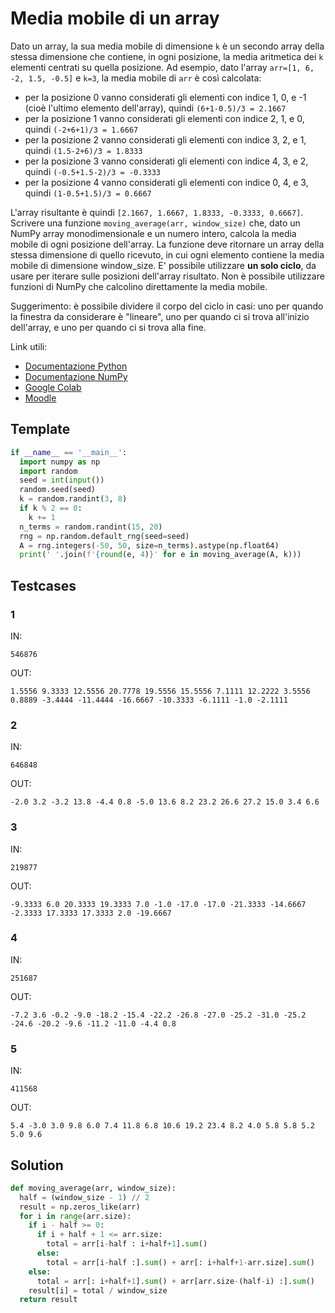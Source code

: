 # Media mobile di un array

Dato un array, la sua media mobile di dimensione `k` è un secondo array della stessa dimensione che contiene, in ogni posizione, la media aritmetica dei `k` elementi centrati su quella posizione. Ad esempio, dato l'array `arr=[1, 6, -2, 1.5, -0.5]` e `k=3`, la media mobile di `arr` è così calcolata:
- per la posizione 0 vanno considerati gli elementi con indice 1, 0, e -1 (cioè l'ultimo elemento dell'array), quindi `(6+1-0.5)/3 = 2.1667`
- per la posizione 1 vanno considerati gli elementi con indice 2, 1, e 0, quindi `(-2+6+1)/3 = 1.6667`
- per la posizione 2 vanno considerati gli elementi con indice 3, 2, e 1, quindi `(1.5-2+6)/3 = 1.8333`
- per la posizione 3 vanno considerati gli elementi con indice 4, 3, e 2, quindi `(-0.5+1.5-2)/3 = -0.3333`
- per la posizione 4 vanno considerati gli elementi con indice 0, 4, e 3, quindi `(1-0.5+1.5)/3 = 0.6667`

L'array risultante è quindi `[2.1667, 1.6667, 1.8333, -0.3333, 0.6667]`. Scrivere una funzione `moving_average(arr, window_size)` che, dato un NumPy array monodimensionale e un numero intero, calcola la media mobile di ogni posizione dell'array. La funzione deve ritornare un array della stessa dimensione di quello ricevuto, in cui ogni elemento contiene la media mobile di dimensione window_size. E' possibile utilizzare **un solo ciclo**, da usare per iterare sulle posizioni dell'array risultato. Non è possibile utilizzare funzioni di NumPy che calcolino direttamente la media mobile.

Suggerimento: è possibile dividere il corpo del ciclo in casi: uno per quando la finestra da considerare è "lineare", uno per quando ci si trova all'inizio dell'array, e uno per quando ci si trova alla fine. 

Link utili:
- [Documentazione Python](https://docs.python.org/3/)
- [Documentazione NumPy](https://numpy.org/doc/)
- [Google Colab](https://colab.google.com)
- [Moodle](https://moodle.unive.it)

## Template

```py
if __name__ == '__main__':
  import numpy as np
  import random
  seed = int(input())
  random.seed(seed)
  k = random.randint(3, 8)
  if k % 2 == 0:
    k += 1
  n_terms = random.randint(15, 20)
  rng = np.random.default_rng(seed=seed)
  A = rng.integers(-50, 50, size=n_terms).astype(np.float64)
  print(' '.join(f'{round(e, 4)}' for e in moving_average(A, k)))
```

## Testcases

### 1

IN:
```
546876
```

OUT:
```
1.5556 9.3333 12.5556 20.7778 19.5556 15.5556 7.1111 12.2222 3.5556 0.8889 -3.4444 -11.4444 -16.6667 -10.3333 -6.1111 -1.0 -2.1111
```

### 2

IN:
```
646848
```

OUT:
```
-2.0 3.2 -3.2 13.8 -4.4 0.8 -5.0 13.6 8.2 23.2 26.6 27.2 15.0 3.4 6.6
```

### 3

IN:
```
219877
```

OUT:
```
-9.3333 6.0 20.3333 19.3333 7.0 -1.0 -17.0 -17.0 -21.3333 -14.6667 -2.3333 17.3333 17.3333 2.0 -19.6667
```

### 4

IN:
```
251687
```

OUT:
```
-7.2 3.6 -0.2 -9.0 -18.2 -15.4 -22.2 -26.8 -27.0 -25.2 -31.0 -25.2 -24.6 -20.2 -9.6 -11.2 -11.0 -4.4 0.8
```

### 5

IN:
```
411568
```

OUT:
```
5.4 -3.0 3.0 9.8 6.0 7.4 11.8 6.8 10.6 19.2 23.4 8.2 4.0 5.8 5.8 5.2 5.0 9.6
```

## Solution

```py
def moving_average(arr, window_size):
  half = (window_size - 1) // 2
  result = np.zeros_like(arr)
  for i in range(arr.size):
    if i - half >= 0:
      if i + half + 1 <= arr.size:
        total = arr[i-half : i+half+1].sum()
      else:
        total = arr[i-half :].sum() + arr[: i+half+1-arr.size].sum()
    else:
      total = arr[: i+half+1].sum() + arr[arr.size-(half-i) :].sum()
    result[i] = total / window_size
  return result
```
